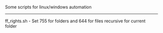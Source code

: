 Some scripts for linux/windows automation

-------------
ff_rights.sh - Set 755 for folders and 644 for files recursive for current folder